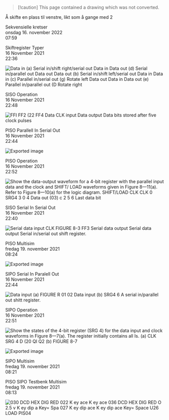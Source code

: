 > [!caution] This page contained a drawing which was not converted.   

Å skifte en plass til venstre, likt som å gange med 2
 
Sekvensielle kretser  
onsdag 16. november 2022  
07:59

Skiftregister Typer  
16 November 2021  
22:36

![Data in (a) Serial in/shift right/serial out Data in Data out (d) Serial in/parallel out Data out Data out (b) Serial in/shift left/serial out Data in Data in (c) Parallel in/serial out (g) Rotate left Data out Data in Data out (e) Parallel in/parallel out (D Rotate right ](Exported%20image%2020240415112148-0.png)                   

SISO Operation  
16 November 2021  
22:48

![FFI FF2 (22 FF4 Data CLK input Data output Data bits stored after five clock pulses ](Exported%20image%2020240415112148-1.png)

PISO Parallell In Serial Out  
16 November 2021  
22:44

![Exported image](Exported%20image%2020240415112148-2.png)

PISO Operation  
16 November 2021  
22:52

![Show the data-output waveform for a 4-bit register with the parallel input data and the clock and SHIFT/ LOAD waveforms given in Figure 8—11(a). Refer to Figure 8—10(a) for the logic diagram. SHIFT/LOAD CLK CLK 0 SRG4 3 0 4 Data out (03) c 2 5 6 Last data bit ](Exported%20image%2020240415112148-3.png)

SISO Serial In Serial Out  
16 November 2021  
22:40
   

![Serial data input CLK FIGURE 8-3 FF3 Serial data output Serial data output Serial in/serial out shift register. ](Exported%20image%2020240415112148-4.png) 
 
PISO Multisim  
fredag 19. november 2021  
08:24
          
![Exported image](Exported%20image%2020240415112148-5.octet-stream)        

SIPO Serial In Paralell Out  
16 November 2021  
22:44

![Data input (a) FIGURE R 01 02 Data input (b) SRG4 6 A serial in/parallel out shitt register. ](Exported%20image%2020240415112148-6.png)  

SIPO Operation  
16 November 2021  
22:51

![Show the states of the 4-bit register (SRG 4) for the data input and clock waveforms in Figure 8—7(a). The register initially contains all Is. (a) CLK SRG 4 D (20 QI Q2 (b) FIGURE 8-7 ](Exported%20image%2020240415112148-7.png)

![Exported image](Exported%20image%2020240415112148-8.octet-stream)  

SIPO Multisim  
fredag 19. november 2021  
08:21

PISO SIPO Testbenk Multisim  
fredag 19. november 2021  
08:13

![030 DCD HEX DIG RED 022 K ey ace K ey ace 036 DCD HEX DIG RED O 2.5 v K ey dip a Key= Spa 027 K ey dip ace K ey dip ace Key= Space U26 LOAD PIS04 ](Exported%20image%2020240415112148-9.octet-stream)